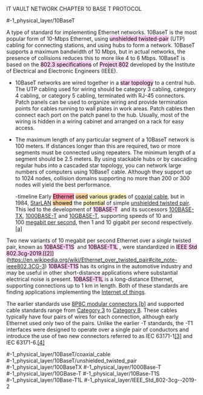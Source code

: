 IT VAULT
NETWORK CHAPTER
10 BASE T PROTOCOL

#-1_physical_layer/10BaseT 

A type of standard for implementing Ethernet networks. 10BaseT is the most popular form of 10-Mbps Ethernet, using <mark style="background: #FFB8EBA6;">unshielded twisted-pair</mark> (UTP) cabling for connecting stations, and using hubs to form a network. 10BaseT supports a maximum bandwidth of 10 Mbps, but in actual networks, the presence of collisions reduces this to more like 4 to 6 Mbps. 10BaseT is based on the <mark style="background: #FFB8EBA6;">802.3 specifications</mark> of <mark style="background: #FFB8EBA6;">Project 802</mark> developed by the Institute of Electrical and Electronic Engineers (IEEE).

- 10BaseT networks are wired together in a <mark style="background: #FFB8EBA6;">star topology</mark> to a central hub. The UTP cabling used for wiring should be category 3 cabling, category 4 cabling, or category 5 cabling, terminated with RJ-45 connectors. Patch panels can be used to organize wiring and provide termination points for cables running to wall plates in work areas. Patch cables then connect each port on the patch panel to the hub. Usually, most of the wiring is hidden in a wiring cabinet and arranged on a rack for easy access.

- The maximum length of any particular segment of a 10BaseT network is 100 meters. If distances longer than this are required, two or more segments must be connected using repeaters. The minimum length of a segment should be 2.5 meters. By using stackable hubs or by cascading regular hubs into a cascaded star topology, you can network large numbers of computers using 10BaseT cable. Although they support up to 1024 nodes, collision domains supporting no more than 200 or 300 nodes will yield the best performance.


	-timeline
Early <mark style="background: #FF5582A6;">Ethernet</mark> <mark style="background: #FFB86CA6;">used</mark> <mark style="background: #FFF3A3A6;">various grades</mark> of [coaxial cable](https://en.wikipedia.org/wiki/Coaxial_cable "Coaxial cable"), but in 1984, [StarLAN](https://en.wikipedia.org/wiki/StarLAN "StarLAN") <mark style="background: #FFB86CA6;">showed</mark> the <mark style="background: #FFF3A3A6;">potential</mark> of simple [unshielded twisted pair](https://en.wikipedia.org/wiki/Unshielded_twisted_pair "Unshielded twisted pair"). This led to the development of <mark style="background: #FFB8EBA6;">10BASE-T</mark>  and its successors [100BASE-TX](https://en.wikipedia.org/wiki/100BASE-TX "100BASE-TX"), [1000BASE-T](https://en.wikipedia.org/wiki/1000BASE-T "1000BASE-T") and [10GBASE-T](https://en.wikipedia.org/wiki/10GBASE-T "10GBASE-T"), supporting speeds of 10 and 100 [megabit per second](https://en.wikipedia.org/wiki/Megabit_per_second "Megabit per second"), then 1 and 10 gigabit per second respectively.[[a]](https://en.wikipedia.org/wiki/Ethernet_over_twisted_pair#cite_note-2)

Two new variants of 10 megabit per second Ethernet over a _single_ twisted pair, known as <mark style="background: #FFB8EBA6;">10BASE-T1S</mark>  and <mark style="background: #FFB8EBA6;">10BASE-T1L</mark> , were standardized in <mark style="background: #FFB8EBA6;">IEEE Std 802.3cg-2019.[[2]]</mark> (https://en.wikipedia.org/wiki/Ethernet_over_twisted_pair#cite_note-ieee802.3CG-3) <mark style="background: #FFB8EBA6;">10BASE-T1S</mark> has its origins in the automotive industry and may be useful in other short-distance applications where substantial electrical noise is present. <mark style="background: #FFB8EBA6;">10BASE-T1L</mark> is a long-distance Ethernet, supporting connections up to 1 km in length. Both of these standards are finding applications implementing the [Internet of things](https://en.wikipedia.org/wiki/Internet_of_things "Internet of things").

The earlier standards use [8P8C modular connectors](https://en.wikipedia.org/wiki/8P8C_modular_connector "8P8C modular connector"),[[b]](https://en.wikipedia.org/wiki/Ethernet_over_twisted_pair#cite_note-4) and supported cable standards range from [Category 3](https://en.wikipedia.org/wiki/Category_3_cable "Category 3 cable") to [Category 8](https://en.wikipedia.org/wiki/Category_8_cable "Category 8 cable"). These cables typically have four pairs of wires for each connection, although early Ethernet used only two of the pairs. Unlike the earlier -T standards, the -T1 interfaces were designed to operate over a single pair of conductors and introduce the use of two new connectors referred to as IEC 63171-1[[3]](https://en.wikipedia.org/wiki/Ethernet_over_twisted_pair#cite_note-IEC_63171-1-5) and IEC 63171-6.[[4]](https://en.wikipedia.org/wiki/Ethernet_over_twisted_pair#cite_note-IEC_63171-6-6)

#-1_physical_layer/10BaseT/coaxial_cable
#-1_physical_layer/10BaseT/unshielded_twisted_pair
#-1_physical_layer/100BaseTX
#-1_physical_layer/1000Base-T
#-1_physical_layer/10GBase-T
#-1_physical_layer/10Base-T1S
#-1_physical_layer/10Base-T1L
#-1_physical_layer/IEEE_Std_802-3cg--2019-2
